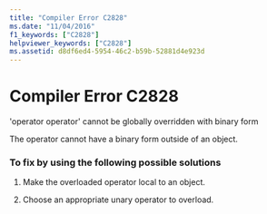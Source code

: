 ```yaml
---
title: "Compiler Error C2828"
ms.date: "11/04/2016"
f1_keywords: ["C2828"]
helpviewer_keywords: ["C2828"]
ms.assetid: d8df6ed4-5954-46c2-b59b-52881d4e923d
---
```

# Compiler Error C2828

'operator operator' cannot be globally overridden with binary form

The operator cannot have a binary form outside of an object.

### To fix by using the following possible solutions

1. Make the overloaded operator local to an object.

1. Choose an appropriate unary operator to overload.